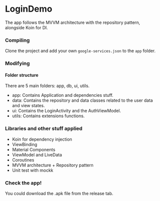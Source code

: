 # LoginDemo
The app follows the MVVM architecture with the repository pattern, alongside Koin for DI.

### Compiling
Clone the project and add your own `google-services.json` to the `app` folder.

### Modifying
#### Folder structure
There are 5 main folders: app, db, ui, utils.
* app: Contains Application and dependencies stuff.
* data: Contains the repository and data classes related to the user data and view states.
* ui: Contains the LoginActivity and the AuthViewModel.
* utils: Contains extensions functions. 

### Libraries and other stuff applied
* Koin for dependency injection
* ViewBinding
* Material Components
* ViewModel and LiveData
* Coroutines
* MVVM architecture + Repository pattern
* Unit test with mockk

### Check the app!
You could download the .apk file from the release tab.